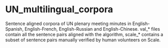 # UN_multilingual_corpora

Sentence aligned corpora of UN plenary meeting minutes in English-Spanish, English-French, English-Russian and English-Chinese. val_* files contain all the sentence pairs aligned with the algorithm, scale_* contains a subset of sentence pairs manually verified by human volunteers on Scale.
